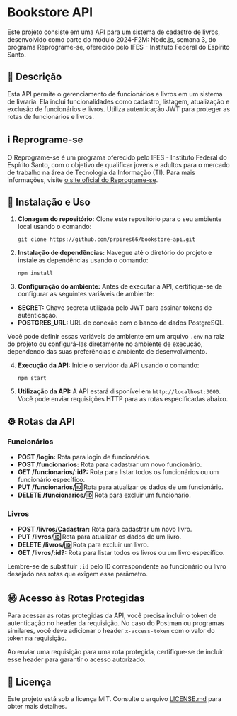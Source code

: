# Bookstore API

Este projeto consiste em uma API para um sistema de cadastro de livros, desenvolvido como parte do módulo 2024-F2M: Node.js, semana 3, do programa Reprograme-se, oferecido pelo IFES - Instituto Federal do Espírito Santo.

## 🚀 Descrição

Esta API permite o gerenciamento de funcionários e livros em um sistema de livraria. Ela inclui funcionalidades como cadastro, listagem, atualização e exclusão de funcionários e livros. Utiliza autenticação JWT para proteger as rotas de funcionários e livros.

## ℹ️ Reprograme-se

O Reprograme-se é um programa oferecido pelo IFES - Instituto Federal do Espírito Santo, com o objetivo de qualificar jovens e adultos para o mercado de trabalho na área de Tecnologia da Informação (TI). Para mais informações, visite [o site oficial do Reprograme-se](https://reprograme-se.org.br/).

## 🔧 Instalação e Uso

1. **Clonagem do repositório:** Clone este repositório para o seu ambiente local usando o comando:

   ```
   git clone https://github.com/prpires66/bookstore-api.git
   ```

2. **Instalação de dependências:** Navegue até o diretório do projeto e instale as dependências usando o comando:

   ```
   npm install
   ```

3. **Configuração do ambiente:** Antes de executar a API, certifique-se de configurar as seguintes variáveis de ambiente:

- **SECRET:** Chave secreta utilizada pelo JWT para assinar tokens de autenticação.
- **POSTGRES_URL:** URL de conexão com o banco de dados PostgreSQL.

Você pode definir essas variáveis de ambiente em um arquivo `.env` na raiz do projeto ou configurá-las diretamente no ambiente de execução, dependendo das suas preferências e ambiente de desenvolvimento.

4. **Execução da API:** Inicie o servidor da API usando o comando:

   ```
   npm start
   ```

5. **Utilização da API:** A API estará disponível em `http://localhost:3000`. Você pode enviar requisições HTTP para as rotas especificadas abaixo.

## ⚙️ Rotas da API

### Funcionários

- **POST /login:** Rota para login de funcionários.
- **POST /funcionarios:** Rota para cadastrar um novo funcionário.
- **GET /funcionarios/:id?:** Rota para listar todos os funcionários ou um funcionário específico.
- **PUT /funcionarios/:id:** Rota para atualizar os dados de um funcionário.
- **DELETE /funcionarios/:id:** Rota para excluir um funcionário.

### Livros

- **POST /livros/Cadastrar:** Rota para cadastrar um novo livro.
- **PUT /livros/:id:** Rota para atualizar os dados de um livro.
- **DELETE /livros/:id:** Rota para excluir um livro.
- **GET /livros/:id?:** Rota para listar todos os livros ou um livro específico.

Lembre-se de substituir `:id` pelo ID correspondente ao funcionário ou livro desejado nas rotas que exigem esse parâmetro.

## ㊙️ Acesso às Rotas Protegidas

Para acessar as rotas protegidas da API, você precisa incluir o token de autenticação no header da requisição. No caso do Postman ou programas similares, você deve adicionar o header `x-access-token` com o valor do token na requisição.

Ao enviar uma requisição para uma rota protegida, certifique-se de incluir esse header para garantir o acesso autorizado.

## 📄 Licença

Este projeto está sob a licença MIT. Consulte o arquivo [LICENSE.md](https://github.com/prpires66/bookstore-api/blob/main/LICENSE) para obter mais detalhes.
